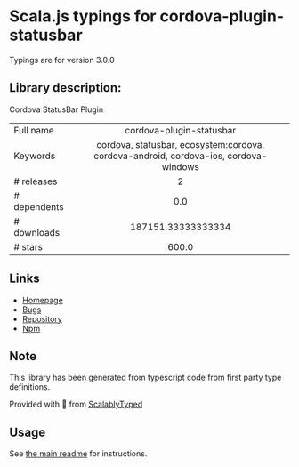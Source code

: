 
# Scala.js typings for cordova-plugin-statusbar

Typings are for version 3.0.0

## Library description:
Cordova StatusBar Plugin

|                    |                 |
| ------------------ | :-------------: |
| Full name          | cordova-plugin-statusbar |
| Keywords           | cordova, statusbar, ecosystem:cordova, cordova-android, cordova-ios, cordova-windows |
| # releases         | 2 |
| # dependents       | 0.0 |
| # downloads        | 187151.33333333334 |
| # stars            | 600.0 |

## Links
- [Homepage](https://github.com/apache/cordova-plugin-statusbar#readme)
- [Bugs](https://github.com/apache/cordova-plugin-statusbar/issues)
- [Repository](https://github.com/apache/cordova-plugin-statusbar)
- [Npm](https://www.npmjs.com/package/cordova-plugin-statusbar)
    


## Note
This library has been generated from typescript code from first party type definitions.

Provided with :purple_heart: from [ScalablyTyped](https://github.com/oyvindberg/ScalablyTyped)

## Usage
See [the main readme](../../readme.md) for instructions.


